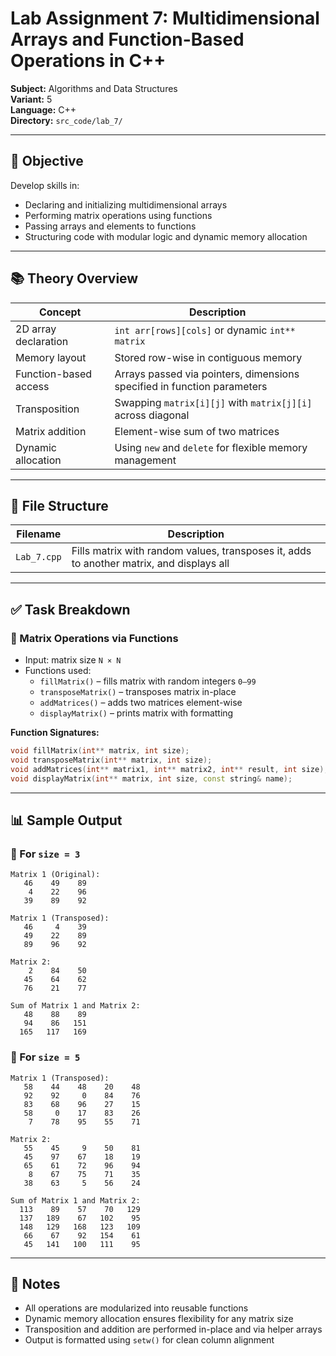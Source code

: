 # Lab Assignment 7: Multidimensional Arrays and Function-Based Operations in C++  
**Subject:** Algorithms and Data Structures  
**Variant:** 5  
**Language:** C++  
**Directory:** `src_code/lab_7/`

---

## 🎯 Objective  
Develop skills in:
- Declaring and initializing multidimensional arrays  
- Performing matrix operations using functions  
- Passing arrays and elements to functions  
- Structuring code with modular logic and dynamic memory allocation

---

## 📚 Theory Overview  

| Concept                     | Description                                                                 |
|-----------------------------|-----------------------------------------------------------------------------|
| 2D array declaration         | `int arr[rows][cols]` or dynamic `int** matrix`                             |
| Memory layout               | Stored row-wise in contiguous memory                                        |
| Function-based access       | Arrays passed via pointers, dimensions specified in function parameters     |
| Transposition               | Swapping `matrix[i][j]` with `matrix[j][i]` across diagonal                 |
| Matrix addition             | Element-wise sum of two matrices                                            |
| Dynamic allocation          | Using `new` and `delete` for flexible memory management                     |

---

## 📂 File Structure  

| Filename         | Description                                                                 |
|------------------|-----------------------------------------------------------------------------|
| `Lab_7.cpp`      | Fills matrix with random values, transposes it, adds to another matrix, and displays all |

---

## ✅ Task Breakdown

### 🔹 Matrix Operations via Functions  
- Input: matrix size `N × N`  
- Functions used:
  - `fillMatrix()` – fills matrix with random integers `0–99`  
  - `transposeMatrix()` – transposes matrix in-place  
  - `addMatrices()` – adds two matrices element-wise  
  - `displayMatrix()` – prints matrix with formatting

**Function Signatures:**
```cpp
void fillMatrix(int** matrix, int size);
void transposeMatrix(int** matrix, int size);
void addMatrices(int** matrix1, int** matrix2, int** result, int size);
void displayMatrix(int** matrix, int size, const string& name);
```

---

## 📊 Sample Output

### 🔸 For `size = 3`
```
Matrix 1 (Original):
   46    49    89
    4    22    96
   39    89    92

Matrix 1 (Transposed):
   46     4    39
   49    22    89
   89    96    92

Matrix 2:
    2    84    50
   45    64    62
   76    21    77

Sum of Matrix 1 and Matrix 2:
   48    88    89
   94    86   151
  165   117   169
```

### 🔸 For `size = 5`
```
Matrix 1 (Transposed):
   58    44    48    20    48
   92    92     0    84    76
   83    68    96    27    15
   58     0    17    83    26
    7    78    95    55    71

Matrix 2:
   55    45     9    50    81
   45    97    67    18    19
   65    61    72    96    94
    8    67    75    71    35
   38    63     5    56    24

Sum of Matrix 1 and Matrix 2:
  113    89    57    70   129
  137   189    67   102    95
  148   129   168   123   109
   66    67    92   154    61
   45   141   100   111    95
```

---

## 📎 Notes  
- All operations are modularized into reusable functions  
- Dynamic memory allocation ensures flexibility for any matrix size  
- Transposition and addition are performed in-place and via helper arrays  
- Output is formatted using `setw()` for clean column alignment